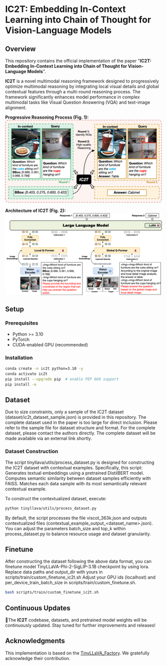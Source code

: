# IC2T: Embedding In-Context Learning into Chain of Thought for Vision-Language Models

## Overview
This repository contains the official implementation of the paper "**IC2T: Embedding In-Context Learning into Chain of Thought for Vision-Language Models**".

**IC2T** is a novel multimodal reasoning framework designed to progressively optimize multimodal reasoning by integrating local visual details and global contextual features through a multi-round reasoning process. The framework significantly enhances model performance in complex multimodal tasks like Visual Question Answering (VQA) and text-image alignment.

**Progressive Reasoning Process (Fig. 1):**
![Fig. 1 Progressive reasoning process](images/fig1.png)

**Architecture of IC2T (Fig. 2):**
![Fig. 2 Architecture of IC2T](images/fig2.png)



## Setup

### Prerequisites
- Python >= 3.10
- PyTorch
- CUDA-enabled GPU (recommended)

### Installation
```bash
conda create -n ic2t python=3.10 -y
conda activate ic2t
pip install --upgrade pip  # enable PEP 660 support
pip install -e 
```

## Dataset
Due to size constraints, only a sample of the IC2T dataset (dataset/ic2t_dataset_sample.json) is provided in this repository. The complete dataset used in the paper is too large for direct inclusion. Please refer to the sample file for dataset structure and format. For the complete dataset, please contact the authors directly. The complete dataset will be made available via an external link shortly.



### Dataset Construction
The script tinyllava/utils/process_dataset.py is designed for constructing the IC2T dataset with contextual examples. Specifically, this script: Generates textual embeddings using a pretrained DistilBERT model. Computes semantic similarity between dataset samples efficiently with FAISS.	Matches each data sample with its most semantically relevant contextual example.

To construct the contextualized dataset, execute:
```bash
python tinyllava/utils/process_dataset.py
```
By default, the script processes the file viscot_363k.json and outputs contextualized files (contextual_example_output_<dataset_name>.json).
You can adjust the parameters batch_size and top_k within process_dataset.py to balance resource usage and dataset granularity.

## Finetune
After constructing the dataset following the above data format, you can finetune model TinyLLaVA-Phi-2-SigLIP-3.1B checkpoint by using lora.
Replace data paths and output_dir with yours in scripts/train/custom_finetune_ic2t.sh
Adjust your GPU ids (localhost) and per_device_train_batch_size in scripts/train/custom_finetune.sh.
```bash
bash scripts/train/custom_finetune_ic2t.sh
```

## Continuous Updates
🚀The **IC2T** codebase, datasets, and pretrained model weights will be continuously updated. Stay tuned for further improvements and releases!

## Acknowledgments
This implementation is based on the [TinyLLaVA_Factory](https://github.com/TinyLLaVA/TinyLLaVA_Factory). We gratefully acknowledge their contribution.
